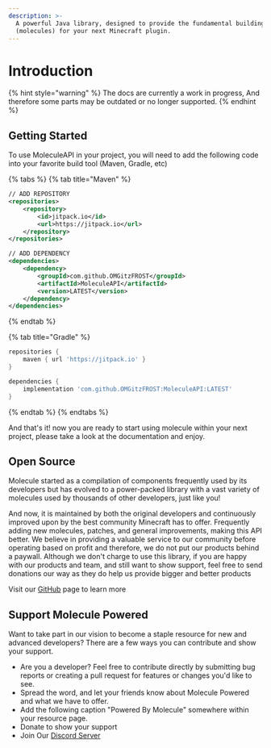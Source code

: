 ```yaml
---
description: >-
  A powerful Java library, designed to provide the fundamental building blocks
  (molecules) for your next Minecraft plugin.
---
```


# Introduction

{% hint style="warning" %}
The docs are currently a work in progress, And therefore some parts may be outdated or no longer supported.&#x20;
{% endhint %}

## Getting Started

To use MoleculeAPI in your project, you will need to add the following code into your favorite build tool (Maven, Gradle, etc)

{% tabs %}
{% tab title="Maven" %}
```xml
// ADD REPOSITORY
<repositories>
    <repository>
        <id>jitpack.io</id>
        <url>https://jitpack.io</url>
    </repository>
</repositories>

// ADD DEPENDENCY
<dependencies>
    <dependency>
        <groupId>com.github.OMGitzFROST</groupId>
        <artifactId>MoleculeAPI</artifactId>
        <version>LATEST</version>
    </dependency>
</dependencies>
```
{% endtab %}

{% tab title="Gradle" %}
```gradle
repositories {
    maven { url 'https://jitpack.io' }
}

dependencies {
    implementation 'com.github.OMGitzFROST:MoleculeAPI:LATEST'
}
```
{% endtab %}
{% endtabs %}

And that's it! now you are ready to start using molecule within your next project, please take a look at the documentation and enjoy.

## Open Source&#x20;

Molecule started as a compilation of components frequently used by its developers but has evolved to a power-packed library with a vast variety of molecules used by thousands of other developers, just like you!&#x20;

And now, it is maintained by both the original developers and continuously improved upon by the best community Minecraft has to offer. Frequently adding new molecules, patches, and general improvements, making this API better. We believe in providing a valuable service to our community before operating based on profit and therefore, we do not put our products behind a paywall. Although we don't charge to use this library, if you are happy with our products and team, and still want to show support, feel free to send donations our way as they do help us provide bigger and better products

Visit our [GitHub](https://github.com/OMGitzFROST/Molecule-Powered) page to learn more

## Support Molecule Powered

Want to take part in our vision to become a staple resource for new and advanced developers? There are a few ways you can contribute and show your support.

* Are you a developer? Feel free to contribute directly by submitting bug reports or creating a pull request for features or changes you'd like to see.
* Spread the word, and let your friends know about Molecule Powered and what we have to offer.
* Add the following caption "Powered By Molecule" somewhere within your resource page.
* Donate to show your support
* Join Our [Discord Server](https://discord.gg/38JRNJxAVD)
